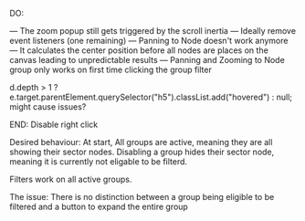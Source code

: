 DO:

— The zoom popup still gets triggered by the scroll inertia
— Ideally remove event listeners (one remaining)
— Panning to Node doesn't work anymore — It calculates the center position before all nodes are places on the canvas leading to unpredictable results
— Panning and Zooming to Node group only works on first time clicking the group filter

d.depth > 1 ? e.target.parentElement.querySelector("h5").classList.add("hovered") : null; might cause issues?

END: Disable right click

Desired behaviour:
At start,
All groups are active, meaning they are all showing their sector nodes. Disabling a group hides their sector node, meaning it is currently not eligable to be filterd.

Filters work on all active groups.

The issue: There is no distinction between a group being eligible to be filtered and a button to expand the entire group
